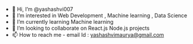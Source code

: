 - 👋 Hi, I’m @yashashvi007
- 👀 I’m interested in Web Development , Machine learning , Data Science 
- 🌱 I’m currently learning Machine learning
- 💞️ I’m looking to collaborate on React.js  Node.js projects
- 📫 How to reach me - email Id : yashashvimaurya@gmail.com

<!---
yashashvi007/yashashvi007 is a ✨ special ✨ repository because its `README.md` (this file) appears on your GitHub profile.
You can click the Preview link to take a look at your changes.
--->
